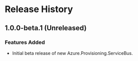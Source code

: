 # Release History

## 1.0.0-beta.1 (Unreleased)

### Features Added

- Initial beta release of new Azure.Provisioning.ServiceBus.